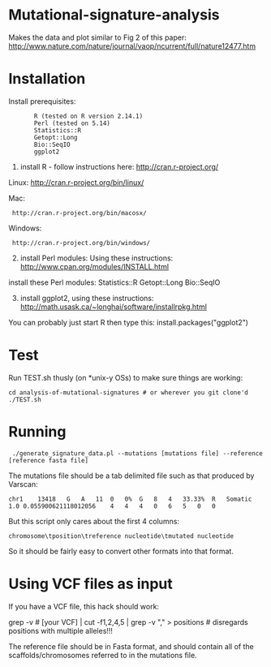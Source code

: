 Mutational-signature-analysis
=============================

Makes the data and plot similar to Fig 2 of this paper: 
http://www.nature.com/nature/journal/vaop/ncurrent/full/nature12477.htm

Installation
============

Install prerequisites: 

	       R (tested on R version 2.14.1)
	       Perl (tested on 5.14)
	       Statistics::R
	       Getopt::Long
	       Bio::SeqIO
	       ggplot2

1) install R - follow instructions here:
   http://cran.r-project.org/

Linux: 
       http://cran.r-project.org/bin/linux/

Mac: 

     http://cran.r-project.org/bin/macosx/

Windows: 

	 http://cran.r-project.org/bin/windows/

2) install Perl modules: 
Using these instructions: 
      http://www.cpan.org/modules/INSTALL.html

install these Perl modules: 
	Statistics::R Getopt::Long Bio::SeqIO

3) install ggplot2, using these instructions: 
   http://math.usask.ca/~longhai/software/installrpkg.html

You can probably just start R then type this: 
    install.packages("ggplot2")

Test
====

Run TEST.sh thusly (on *unix-y OSs) to make sure things are working: 

    cd analysis-of-mutational-signatures # or wherever you git clone'd
    ./TEST.sh

Running
=======

     ./generate_signature_data.pl --mutations [mutations file] --reference [reference fasta file]

The mutations file should be a tab delimited file such as that produced by Varscan: 

    chr1	13418	G	A	11	0	0%	G	8	4	33.33%	R	Somatic	1.0	0.055900621118012056	4	4	4	0	6	5	0	0

But this script only cares about the first 4 columns: 

    chromosome\tposition\treference nucleotide\tmutated nucleotide

So it should be fairly easy to convert other formats into that format. 

Using VCF files as input
========================

If you have a VCF file, this hack should work: 

   grep -v \# [your VCF] | cut -f1,2,4,5 | grep -v "\," > positions # disregards positions with multiple alleles!!!

The reference file should be in Fasta format, and should contain all of the scaffolds/chromosomes referred to in the mutations file.

